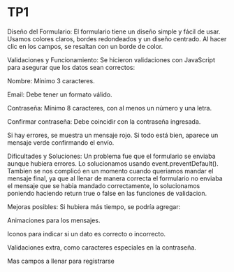 # TP1

Diseño del Formulario:
El formulario tiene un diseño simple y fácil de usar. Usamos colores claros, bordes redondeados y un diseño centrado. Al hacer clic en los campos, se resaltan con un borde de color.

Validaciones y Funcionamiento:
Se hicieron validaciones con JavaScript para asegurar que los datos sean correctos:

Nombre: Mínimo 3 caracteres.

Email: Debe tener un formato válido.

Contraseña: Mínimo 8 caracteres, con al menos un número y una letra.

Confirmar contraseña: Debe coincidir con la contraseña ingresada.

Si hay errores, se muestra un mensaje rojo. Si todo está bien, aparece un mensaje verde confirmando el envío.

Dificultades y Soluciones:
Un problema fue que el formulario se enviaba aunque hubiera errores. Lo solucionamos usando event.preventDefault(). Tambien se nos complicó en un momento cuando queriamos mandar el mensaje final, ya que al llenar de manera correcta el formulario no enviaba el mensaje que se habia mandado correctamente, lo solucionamos poniendo haciendo return true o false en las funciones de validacion.

Mejoras posibles:
Si hubiera más tiempo, se podría agregar:

Animaciones para los mensajes.

Iconos para indicar si un dato es correcto o incorrecto.

Validaciones extra, como caracteres especiales en la contraseña.

Mas campos a llenar para registrarse
